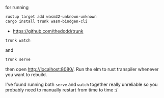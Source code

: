 for running
```bash
rustup target add wasm32-unknown-unknown
cargo install trunk wasm-bindgen-cli
```
- https://github.com/thedodd/trunk

```bash
trunk watch
```
and
```bash
trunk serve
```
then open <http://localhost:8080/>.
Run the elm to rust transpiler whenever you want to rebuild.

I've found running both `serve` and `watch` together really unreliable so you probably need to
manually restart from time to time :/
